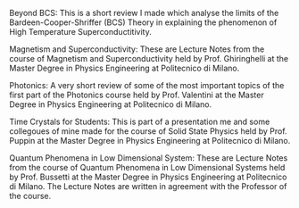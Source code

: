 Beyond BCS: This is a short review I made which analyse the limits of the Bardeen-Cooper-Shriffer (BCS) Theory in explaining the phenomenon of High Temperature Superconductitivity.

Magnetism and Superconductivity: These are Lecture Notes from the course of Magnetism and Superconductivity held by Prof. Ghiringhelli at the Master Degree in Physics Engineering at Politecnico di Milano.

Photonics: A very short review of some of the most important topics of the first part of the Photonics course held by  Prof. Valentini at the Master Degree in Physics Engineering at Politecnico di Milano.

Time Crystals for Students: This is part of a presentation me and some collegoues of mine made for the course of Solid State Physics held by Prof. Puppin at the Master Degree in Physics Engineering at Politecnico di Milano.

Quantum Phenomena in Low Dimensional System: These are Lecture Notes from the course of Quantum Phenomena in Low Dimensional Systems held by Prof. Bussetti at the Master Degree in Physics Engineering at Politecnico di Milano. The Lecture Notes are written in agreement with the Professor of the course.
